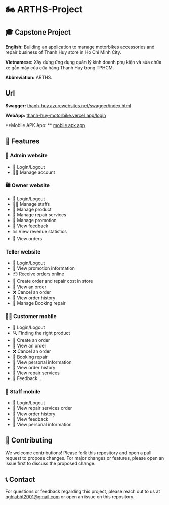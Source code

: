 # 🏍 ARTHS-Project

## 🎓 Capstone Project
**English:** Building an application to manage motorbikes accessories and repair business of Thanh Huy store in Ho Chi Minh City.

**Vietnamese:** Xây dựng ứng dụng quản lý kinh doanh phụ kiện và sửa chữa xe gắn máy của cửa hàng Thanh Huy trong TPHCM.

**Abbreviation:** ARTHS.
## Url
**Swagger:** [thanh-huy.azurewebsites.net/swagger/index.html](https://thanh-huy.azurewebsites.net/swagger/index.html?fbclid=IwAR00rNpxgu44Ouj1SpJJNMTalS7lwCVjn3IDSIAGjLQtkqQ7yFGb5WhKGIk)

**WebApp:** [thanh-huy-motorbike.vercel.app/login](https://thanh-huy-motorbike.vercel.app/login)

**Mobile APK App: ** [mobile apk app](https://drive.google.com/drive/folders/1H1bdOk2ZAVDDcA4I933n1_1Uz-VcXXMp?usp=sharing)
## 🌟 Features

### 🔐 Admin website
- 🔑 Login/Logout 
- 🧑‍💼 Manage account

### 🛍️ Owner website
- 🔑 Login/Logout
- 🧑‍💼 Manage staffs
- 🛒 Manage product
- 🔧 Manage repair services
- 🎉 Manage promotion
- 📢 View feedback
- 📊 View revenue statistics
- 📩 View orders
  
### Teller website
- 🔑 Login/Logout
- 🎉 View promotion information
- 📦 Receive orders online
- 🛒 Create order and repair cost in store
- 📄 View an order
- ❌ Cancel an order
- 📜 View order history
- 🧾 Manage Booking repair
  
### 🚴‍♂️ Customer mobile
- 🔑 Login/Logout
- 🔍 Finding the right product
- 🛒 Create an order
- 📄 View an order
- ❌ Cancel an order
- 🧾 Booking repair
- 🧾 View personal information
- 📜 View order history 
- 🔧 View repair services
- 💬 Feedback…

### 👷 Staff mobile
- 🔑 Login/Logout
- 🔧 View repair services order
- 📜 View order history
- 📢 View feedback
- 🧾 View personal information

## 👥 Contributing
We welcome contributions! Please fork this repository and open a pull request to propose changes. For major changes or features, please open an issue first to discuss the proposed change.

## 📞 Contact
For questions or feedback regarding this project, please reach out to us at [nghiabht2001@gmail.com](mailto:nghiabht2001@gmail.com) or open an issue on this repository.
